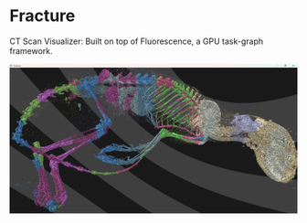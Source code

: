 # Fracture
 CT Scan Visualizer: Built on top of Fluorescence, a GPU task-graph framework.

<img src="https://github.com/nithinp7/Fracture/blob/main/Screenshots/BisonBasicRender.png" width=800px/>
